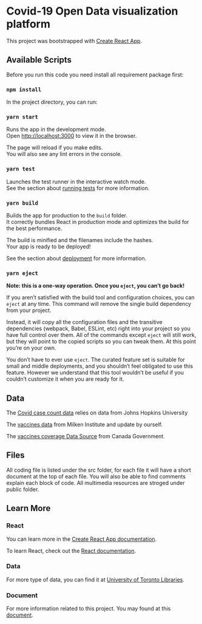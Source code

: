# Covid-19 Open Data visualization platform

This project was bootstrapped with [Create React App](https://github.com/facebook/create-react-app).

## Available Scripts

Before you run this code you need install all requirement package first:

### `npm install`

In the project directory, you can run:

### `yarn start`

Runs the app in the development mode.\
Open [http://localhost:3000](http://localhost:3000) to view it in the browser.

The page will reload if you make edits.\
You will also see any lint errors in the console.

### `yarn test`

Launches the test runner in the interactive watch mode.\
See the section about [running tests](https://facebook.github.io/create-react-app/docs/running-tests) for more information.

### `yarn build`

Builds the app for production to the `build` folder.\
It correctly bundles React in production mode and optimizes the build for the best performance.

The build is minified and the filenames include the hashes.\
Your app is ready to be deployed!

See the section about [deployment](https://facebook.github.io/create-react-app/docs/deployment) for more information.

### `yarn eject`

**Note: this is a one-way operation. Once you `eject`, you can’t go back!**

If you aren’t satisfied with the build tool and configuration choices, you can `eject` at any time. This command will remove the single build dependency from your project.

Instead, it will copy all the configuration files and the transitive dependencies (webpack, Babel, ESLint, etc) right into your project so you have full control over them. All of the commands except `eject` will still work, but they will point to the copied scripts so you can tweak them. At this point you’re on your own.

You don’t have to ever use `eject`. The curated feature set is suitable for small and middle deployments, and you shouldn’t feel obligated to use this feature. However we understand that this tool wouldn’t be useful if you couldn’t customize it when you are ready for it.

## Data

The [Covid case count data](https://ourworldindata.org/coronavirus-source-data) relies on data from Johns Hopkins University

The [vaccines data](https://covid-19tracker.milkeninstitute.org/#vaccines_intro) from Milken Institute and update by ourself.

The [vaccines coverage Data Source](https://health-infobase.canada.ca/covid-19/vaccination-coverage/) from Canada Government.

## Files

All coding file is listed under the src folder, for each file it will have a short document at the top of each file. You will also
be able to find comments explain each block of code. All multimedia resources are stroged under public folder.

## Learn More

### React

You can learn more in the [Create React App documentation](https://facebook.github.io/create-react-app/docs/getting-started).

To learn React, check out the [React documentation](https://reactjs.org/).

### Data

For more type of data, you can find it at [University of Toronto Libraries](https://mdl.library.utoronto.ca/covid-19/data).

### Document

For more information related to this project. You may found at this [document](https://docs.google.com/document/d/11WB6BY0G19YKHv7wFfgzVgMeFPyhoawcrPpXn2iMfWw/edit?usp=sharing).
